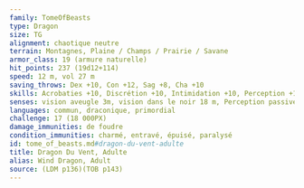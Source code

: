 ```yaml
---
family: TomeOfBeasts
type: Dragon
size: TG
alignment: chaotique neutre
terrain: Montagnes, Plaine / Champs / Prairie / Savane
armor_class: 19 (armure naturelle)
hit_points: 237 (19d12+114)
speed: 12 m, vol 27 m
saving_throws: Dex +10, Con +12, Sag +8, Cha +10
skills: Acrobaties +10, Discrétion +10, Intimidation +10, Perception +14
senses: vision aveugle 3m, vision dans le noir 18 m, Perception passive 24
languages: commun, draconique, primordial
challenge: 17 (18 000PX)
damage_immunities: de foudre
condition_immunities: charmé, entravé, épuisé, paralysé
id: tome_of_beasts.md#dragon-du-vent-adulte
title: Dragon Du Vent, Adulte
alias: Wind Dragon, Adult
source: (LDM p136)(TOB p143)
---
```


